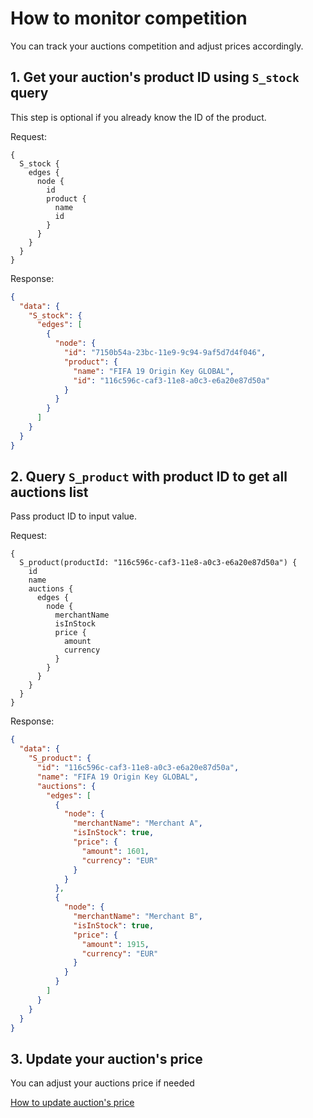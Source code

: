 # How to monitor competition

You can track your auctions competition and adjust prices accordingly.

## 1. Get your auction's product ID using `S_stock` query

This step is optional if you already know the ID of the product.

Request:
```
{
  S_stock {
    edges {
      node {
        id
        product {
          name
          id
        }
      }
    }
  }
}
```

Response:
```json
{
  "data": {
    "S_stock": {
      "edges": [
        {
          "node": {
            "id": "7150b54a-23bc-11e9-9c94-9af5d7d4f046",
            "product": {
              "name": "FIFA 19 Origin Key GLOBAL",
              "id": "116c596c-caf3-11e8-a0c3-e6a20e87d50a"
            }
          }
        }
      ]
    }
  }
}
```

## 2. Query `S_product` with product ID to get all auctions list

Pass product ID to input value.

Request:
```
{
  S_product(productId: "116c596c-caf3-11e8-a0c3-e6a20e87d50a") {
    id
    name
    auctions {
      edges {
        node {
          merchantName
          isInStock
          price {
            amount
            currency
          }
        }
      }
    }
  }
}
```

Response:
```json
{
  "data": {
    "S_product": {
      "id": "116c596c-caf3-11e8-a0c3-e6a20e87d50a",
      "name": "FIFA 19 Origin Key GLOBAL",
      "auctions": {
        "edges": [
          {
            "node": {
              "merchantName": "Merchant A",
              "isInStock": true,
              "price": {
                "amount": 1601,
                "currency": "EUR"
              }
            }
          },
          {
            "node": {
              "merchantName": "Merchant B",
              "isInStock": true,
              "price": {
                "amount": 1915,
                "currency": "EUR"
              }
            }
          }
        ]
      }
    }
  }
}
```

## 3. Update your auction's price

You can adjust your auctions price if needed

[How to update auction's price](updating-price.md)
